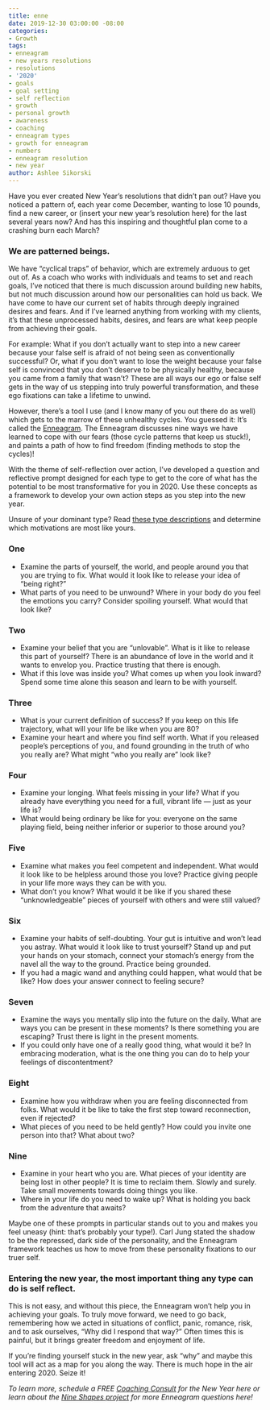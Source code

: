 ```yaml
---
title: enne
date: 2019-12-30 03:00:00 -08:00
categories:
- Growth
tags:
- enneagram
- new years resolutions
- resolutions
- '2020'
- goals
- goal setting
- self reflection
- growth
- personal growth
- awareness
- coaching
- enneagram types
- growth for enneagram
- numbers
- enneagram resolution
- new year
author: Ashlee Sikorski
---
```


Have you ever created New Year’s resolutions that didn’t pan out? Have you noticed a pattern of, each year come December, wanting to lose 10 pounds, find a new career, or (insert your new year’s resolution here) for the last several years now? And has this inspiring and thoughtful plan come to a crashing burn each March? 

### We are patterned beings. 

We have “cyclical traps” of behavior, which are extremely arduous to get out of. As a coach who works with individuals and teams to set and reach goals, I’ve noticed that there is much discussion around building new habits, but not much discussion around how our personalities can hold us back. We have come to have our current set of habits through deeply ingrained desires and fears. And if I’ve learned anything from working with my clients, it’s that these unprocessed habits, desires, and fears are what keep people from achieving their goals.

For example: What if you don’t actually want to step into a new career because your false self is afraid of not being seen as conventionally successful? Or, what if you don’t want to lose the weight because your false self is convinced that you don’t deserve to be physically healthy, because you came from a family that wasn’t? These are all ways our ego or false self gets in the way of us stepping into truly powerful transformation, and these ego fixations can take a lifetime to unwind.

However, there’s a tool I use (and I know many of you out there do as well) which gets to the marrow of these unhealthy cycles. You guessed it: It’s called the [Enneagram](https://nineshapes.co/pages/resources). The Enneagram discusses nine ways we have learned to cope with our fears (those cycle patterns that keep us stuck!), and paints a path of how to find freedom (finding methods to stop the cycles)! 

With the theme of self-reflection over action, I’ve developed a question and reflective prompt designed for each type to get to the core of what has the potential to be most transformative for you in 2020. Use these concepts as a framework to develop your own action steps as you step into the new year. 

Unsure of your dominant type? Read [these type descriptions](https://www.enneagraminstitute.com/type-descriptions) and determine which motivations are most like yours.

### One

- Examine the parts of yourself, the world, and people around you that you are trying to fix. What would it look like to release your idea of “being right?”
- What parts of you need to be unwound? Where in your body do you feel the emotions you carry? Consider spoiling yourself. What would that look like? 

### Two 
 
- Examine your belief that you are “unlovable”. What is it like to release this part of yourself? There is an abundance of love in the world and it wants to envelop you. Practice trusting that there is enough. 
- What if this love was inside you? What comes up when you look inward? Spend some time alone this season and learn to be with yourself. 
 
### Three  

- What is your current definition of success? If you keep on this life trajectory, what will your life be like when you are 80? 
- Examine your heart and where you find self worth. What if you released people’s perceptions of you, and found grounding in the truth of who you really are? What might “who you really are” look like?

### Four 
- Examine your longing. What feels missing in your life? What if you already have everything you need for a full, vibrant life — just as your life is?
- What would being ordinary be like for you: everyone on the same playing field, being neither inferior or superior to those around you?

### Five 
- Examine what makes you feel competent and independent. What would it look like to be helpless around those you love? Practice giving people in your life more ways they can be with you. 
- What don’t you know? What would it be like if you shared these “unknowledgeable” pieces of yourself with others and were still valued? 

### Six 

- Examine your habits of self-doubting. Your gut is intuitive and won’t lead you astray. What would it look like to trust yourself? Stand up and put your hands on your stomach, connect your stomach’s energy from the navel all the way to the ground. Practice being grounded.
- If you had a magic wand and anything could happen, what would that be like? How does your answer connect to feeling secure?

### Seven 
- Examine the ways you mentally slip into the future on the daily. What are ways you can be present in these moments? Is there something you are escaping? Trust there is light in the present moments. 
- If you could only have one of a really good thing, what would it be? In embracing moderation, what is the one thing you can do to help your feelings of discontentment? 

### Eight  
- Examine how you withdraw when you are feeling disconnected from folks. What would it be like to take the first step toward reconnection, even if rejected? 
- What pieces of you need to be held gently? How could you invite one person into that? What about two? 

### Nine 
- Examine in your heart who you are. What pieces of your identity are being lost in other people? It is time to reclaim them. Slowly and surely. Take small movements towards doing things you like. 
- Where in your life do you need to wake up? What is holding you back from the adventure that awaits? 

Maybe one of these prompts in particular stands out to you and makes you feel uneasy (hint: that’s probably your type!). Carl Jung stated the shadow to be the repressed, dark side of the personality, and the Enneagram framework teaches us how to move from these personality fixations to our truer self. 

### Entering the new year, the most important thing any type can do is self reflect. 

This is not easy, and without this piece, the Enneagram won’t help you in achieving your goals. To truly move forward, we need to go back, remembering how we acted in situations of conflict, panic, romance, risk, and to ask ourselves, “Why did I respond that way?” Often times this is painful, but it brings greater freedom and enjoyment of life. 

If you’re finding yourself stuck in the new year, ask “why” and maybe this tool will act as a map for you along the way. There is much hope in the air entering 2020. Seize it!



_To learn more, schedule a FREE [Coaching Consult](https://www.ashleesikorski.com/services) for the New Year here or learn about the [Nine Shapes project](https://nineshapes.co/) for more Enneagram questions here!_